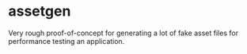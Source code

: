 assetgen
========

Very rough proof-of-concept for generating a lot of fake asset files for performance testing an application.
